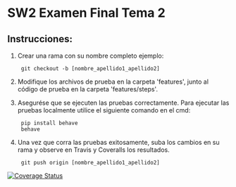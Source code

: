 # SW2 Examen Final Tema 2

## Instrucciones:

1. Crear una rama con su nombre completo ejemplo:

		git checkout -b [nombre_apellido1_apellido2]

2. Modifique los archivos de prueba en la carpeta 'features', junto al código de prueba en la carpeta 'features/steps'.

3. Asegurése que se ejecuten las pruebas correctamente. 
   Para ejecutar las pruebas localmente utilice el siguiente comando en el cmd:

		pip install behave
		behave


4. Una vez que corra las pruebas exitosamente, suba los cambios en su rama y observe en Travis y Coveralls los resultados.

		git push origin [nombre_apellido1_apellido2]

[![Coverage Status](https://coveralls.io/repos/github/mavemore/SWII_Examen_Final_Tema_2/badge.svg?branch=master)](https://coveralls.io/github/mavemore/SWII_Examen_Final_Tema_2?branch=master)